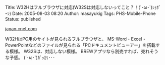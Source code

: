 Title: W32Hはフルブラウザに対応(W32Sは対応しないってこと？！(´･ω･`)ｼｮﾎﾞｰﾝ)
Date: 2005-08-03 08:20
Author: masayukig
Tags: PHS-Mobile-Phone
Status: published

[japan.cnet.com](http://japan.cnet.com/news/tech/story/0,2000047674,20086047,00.htm)

W32HはPC用のサイトが見られるフルブラウザと、
MS-Word・Excel・PowerPointなどのファイルが見られる「PCドキュメントビューアー」を搭載する模様。
W32Sは、対応しない模様。
BREWアプリなら別売すれば、売れそうな予感。
(´･ω･\`)ｶﾞｯｶﾘ･･･
